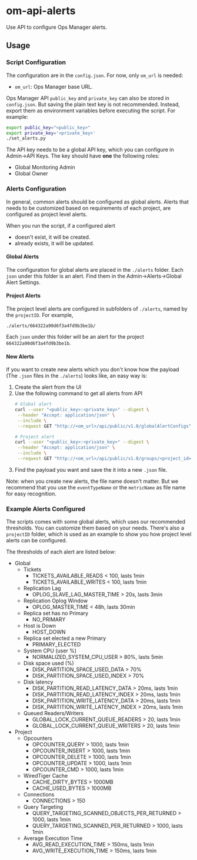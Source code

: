 # om-api-alerts
Use API to configure Ops Manager alerts.

## Usage
### Script Configuration
The configuration are in the `config.json`. For now, only `om_url` is needed:
- `om_url`: Ops Manager base URL.

Ops Manager API `public_key` and `private_key` can also be stored in `config.json`. But saving the plain text key is not recommended. Instead, export them as environment variables before executing the script. For example: 
```bash
export public_key="<public_key>"
export private_key='<private_key>'
./set_alerts.py
```
The API key needs to be a global API key, which you can configure in Admin->API Keys. The key should have **one** the following roles:
- Global Monitoring Admin
- Global Owner

### Alerts Configuration
In general, common alerts should be configured as global alerts. Alerts that needs to be customized based on requirements of each project, are configured as project level alerts.

When you run the script, if a configured alert
- doesn't exist, it will be created.
- already exists, it will be updated.

#### Global Alerts
The configuration for global alerts are placed in the `./alerts` folder. Each `json` under this folder is an alert. Find them in the Admin->Alerts->Global Alert Settings.

#### Project Alerts
The project level alerts are configured in subfolders of `./alerts`, named by the `projectID`. For example,
```
./alerts/664322a90d6f3a4fd9b3be1b/
```
Each `json` under this folder will be an alert for the project `664322a90d6f3a4fd9b3be1b`.

#### New Alerts
If you want to create new alerts which you don't know how the payload (The `.json` files in the `./alerts`) looks like, an easy way is:
1. Create the alert from the UI
1. Use the following command to get all alerts from API
   ```bash
   # Global alert
   curl --user "<public_key>:<private_key>" --digest \
    --header "Accept: application/json" \
    --include \
    --request GET "http://<om_url>/api/public/v1.0/globalAlertConfigs"

   # Project alert
   curl --user "<public_key>:<private_key>" --digest \
    --header "Accept: application/json" \
    --include \
    --request GET "http://<om_url>/api/public/v1.0/groups/<project_id>/alertConfigs"
   ```
1. Find the payload you want and save the it into a new `.json` file.

Note: when you create new alerts, the file name doesn't matter. But we recommend that you use the `eventTypeName` or the `metricName` as file name for easy recognition. 

### Example Alerts Configured
The scripts comes with some global alerts, which uses our recommended thresholds. You can customize them based on your needs. There's also a `projectID` folder, which is used as an example to show you how project level alerts can be configured.

The thresholds of each alert are listed below:
- Global
  - Tickets
    - TICKETS_AVAILABLE_READS < 100, lasts 1min
    - TICKETS_AVAILABLE_WRITES < 100, lasts 1min
  - Replication Lag
    - OPLOG_SLAVE_LAG_MASTER_TIME > 20s, lasts 3min
  - Replication Oplog Window
    - OPLOG_MASTER_TIME < 48h, lasts 30min
  - Replica set has no Primary
    - NO_PRIMARY
  - Host is Down
    - HOST_DOWN
  - Replica set elected a new Primary
    - PRIMARY_ELECTED
  - System CPU (user %)
    - NORMALIZED_SYSTEM_CPU_USER > 80%, lasts 5min
  - Disk space used (%)
    - DISK_PARTITION_SPACE_USED_DATA > 70%
    - DISK_PARTITION_SPACE_USED_INDEX > 70%
  - Disk latency
    - DISK_PARTITION_READ_LATENCY_DATA > 20ms, lasts 1min
    - DISK_PARTITION_READ_LATENCY_INDEX > 20ms, lasts 1min
    - DISK_PARTITION_WRITE_LATENCY_DATA > 20ms, lasts 1min
    - DISK_PARTITION_WRITE_LATENCY_INDEX > 20ms, lasts 1min
  - Queued Readers/Writers
    - GLOBAL_LOCK_CURRENT_QUEUE_READERS > 20, lasts 1min
    - GLOBAL_LOCK_CURRENT_QUEUE_WRITERS > 20, lasts 1min
- Project
  - Opcounters
    - OPCOUNTER_QUERY > 1000, lasts 1min
    - OPCOUNTER_INSERT > 1000, lasts 1min
    - OPCOUNTER_DELETE > 1000, lasts 1min
    - OPCOUNTER_UPDATE > 1000, lasts 1min
    - OPCOUNTER_CMD > 1000, lasts 1min
  - WiredTiger Cache
    - CACHE_DIRTY_BYTES > 1000MB
    - CACHE_USED_BYTES > 1000MB
  - Connections
    - CONNECTIONS > 150
  - Query Targeting
    - QUERY_TARGETING_SCANNED_OBJECTS_PER_RETURNED > 1000, lasts 1min
    - QUERY_TARGETING_SCANNED_PER_RETURNED > 1000, lasts 1min
  - Average Execution Time
    - AVG_READ_EXECUTION_TIME > 150ms, lasts 1min
    - AVG_WRITE_EXECUTION_TIME > 150ms, lasts 1min